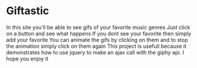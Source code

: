 # Giftastic
In this site you'll be able to see gifs of your favorite music genres
Just click on a button and see what happens
If you dont see your favorite then simply add your favorite
You can animate the gifs by clicking on them and to stop the animation simply click on them again
This project is usefull because it demonstrates how to use  jquery to make an ajax call with the giphy api.
I hope you enjoy it